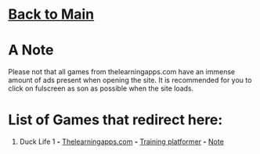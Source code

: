 # [Back to Main](/../main/README.md)

# A Note

Please not that all games from thelearningapps.com have an immense amount of ads present when opening the site. It is recommended for you to click on fulscreen as son as possible when the site loads.

# List of Games that redirect here:

1. Duck Life 1 **-** <a href="https://www.thelearningapps.com/duck-life-1/#google_vignette">Thelearningapps.com</a> **-** [Training platformer](/../main/Categories/Platform.md) **-** [Note](/../main/Notes/Note-For-All-Learning-App-Games.md)
